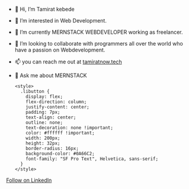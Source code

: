 - 👋 Hi, I’m Tamirat kebede
- 👀 I’m interested in Web Development. 
- 🌱 I’m currently MERNSTACK WEBDEVELOPER working as freelancer.
- 💞️ I’m looking to collaborate with programmers all over the world who have a passion on Webdevelopment.
- 📫 you can reach me out at <a href="https://tamiratnow.tech/">tamiratnow.tech</a>
- 💬 Ask me about MERNSTACK

      <style>
        .libutton {
          display: flex;
          flex-direction: column;
          justify-content: center;
          padding: 7px;
          text-align: center;
          outline: none;
          text-decoration: none !important;
          color: #ffffff !important;
          width: 200px;
          height: 32px;
          border-radius: 16px;
          background-color: #0A66C2;
          font-family: "SF Pro Text", Helvetica, sans-serif;
        }
      </style>
<a class="libutton" href="https://www.linkedin.com/comm/mynetwork/discovery-see-all?usecase=PEOPLE_FOLLOWS&followMember=tamirat-kebede" target="_blank">Follow on LinkedIn</a>
<!---
kika1s1/kika1s1 is a ✨ special ✨ repository because its `README.md` (this file) appears on your GitHub profile.
You can click the Preview link to take a look at your changes.
--->
